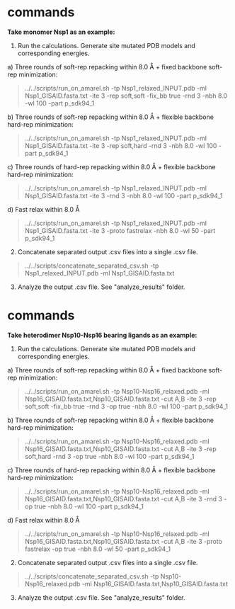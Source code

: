 # commands

**Take monomer Nsp1 as an example:**
1) Run the calculations. Generate site mutated PDB models and corresponding energies.

a) Three rounds of soft-rep repacking within 8.0 Å + fixed backbone soft-rep minimization:
> ../../scripts/run_on_amarel.sh -tp Nsp1_relaxed_INPUT.pdb -ml Nsp1_GISAID.fasta.txt -ite 3 -rep soft,soft -fix_bb true -rnd 3 -nbh 8.0 -wl 100 -part p_sdk94_1

b) Three rounds of soft-rep repacking within 8.0 Å + flexible backbone hard-rep minimization:
> ../../scripts/run_on_amarel.sh -tp Nsp1_relaxed_INPUT.pdb -ml Nsp1_GISAID.fasta.txt -ite 3 -rep soft,hard -rnd 3 -nbh 8.0 -wl 100 -part p_sdk94_1

c) Three rounds of hard-rep repacking within 8.0 Å + flexible backbone hard-rep minimization:
> ../../scripts/run_on_amarel.sh -tp Nsp1_relaxed_INPUT.pdb -ml Nsp1_GISAID.fasta.txt -ite 3 -rnd 3 -nbh 8.0 -wl 100 -part p_sdk94_1

d) Fast relax within 8.0 Å
> ../../scripts/run_on_amarel.sh -tp Nsp1_relaxed_INPUT.pdb -ml Nsp1_GISAID.fasta.txt -ite 3 -proto fastrelax -nbh 8.0 -wl 50 -part p_sdk94_1

2) Concatenate separated output .csv files into a single .csv file.

> ../../scripts/concatenate_separated_csv.sh -tp Nsp1_relaxed_INPUT.pdb -ml Nsp1_GISAID.fasta.txt

3) Analyze the output .csv file. See "analyze_results" folder.

# commands

**Take heterodimer Nsp10-Nsp16 bearing ligands as an example:**
1) Run the calculations. Generate site mutated PDB models and corresponding energies.

a) Three rounds of soft-rep repacking within 8.0 Å + fixed backbone soft-rep minimization:
> ../../scripts/run_on_amarel.sh -tp Nsp10-Nsp16_relaxed.pdb -ml Nsp16_GISAID.fasta.txt,Nsp10_GISAID.fasta.txt -cut A,B -ite 3 -rep soft,soft -fix_bb true -rnd 3 -op true -nbh 8.0 -wl 100 -part p_sdk94_1

b) Three rounds of soft-rep repacking within 8.0 Å + flexible backbone hard-rep minimization:
> ../../scripts/run_on_amarel.sh -tp Nsp10-Nsp16_relaxed.pdb -ml Nsp16_GISAID.fasta.txt,Nsp10_GISAID.fasta.txt -cut A,B -ite 3 -rep soft,hard -rnd 3 -op true -nbh 8.0 -wl 100 -part p_sdk94_1

c) Three rounds of hard-rep repacking within 8.0 Å + flexible backbone hard-rep minimization:
> ../../scripts/run_on_amarel.sh -tp Nsp10-Nsp16_relaxed.pdb -ml Nsp16_GISAID.fasta.txt,Nsp10_GISAID.fasta.txt -cut A,B -ite 3 -rnd 3 -op true -nbh 8.0 -wl 100 -part p_sdk94_1

d) Fast relax within 8.0 Å
> ../../scripts/run_on_amarel.sh -tp Nsp10-Nsp16_relaxed.pdb -ml Nsp16_GISAID.fasta.txt,Nsp10_GISAID.fasta.txt -cut A,B -ite 3 -proto fastrelax -op true -nbh 8.0 -wl 50 -part p_sdk94_1

2) Concatenate separated output .csv files into a single .csv file.

> ../../scripts/concatenate_separated_csv.sh -tp Nsp10-Nsp16_relaxed.pdb -ml Nsp16_GISAID.fasta.txt,Nsp10_GISAID.fasta.txt

3) Analyze the output .csv file. See "analyze_results" folder.
